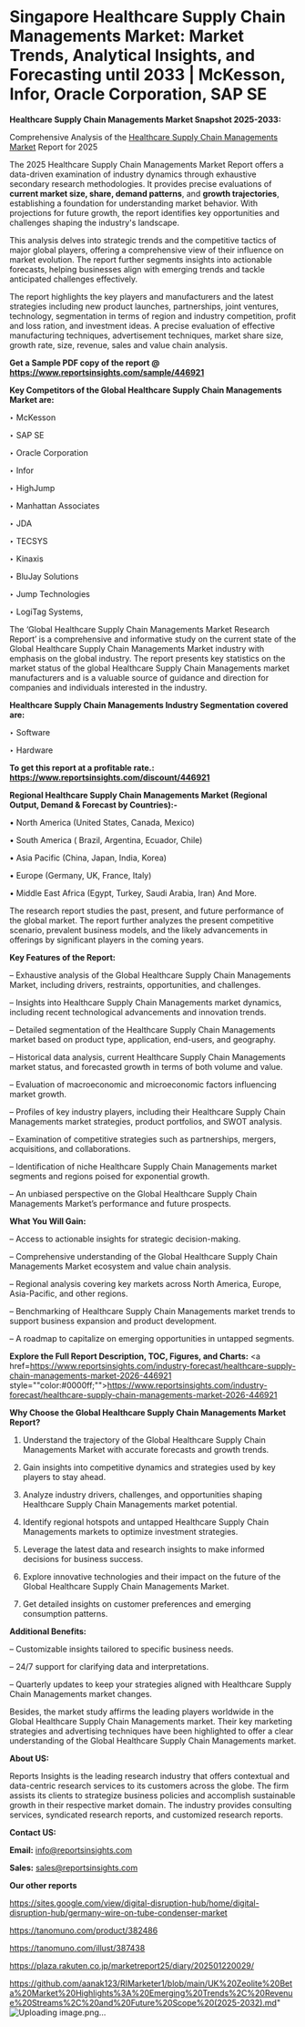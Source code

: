 # Singapore Healthcare Supply Chain Managements Market: Market Trends, Analytical Insights, and Forecasting until 2033 | McKesson, Infor, Oracle Corporation, SAP SE

<strong>Healthcare Supply Chain Managements Market Snapshot 2025-2033:</strong>

Comprehensive Analysis of the <a href=https://www.reportsinsights.com/sample/446921>Healthcare Supply Chain Managements Market</a> Report for 2025

The 2025 Healthcare Supply Chain Managements Market Report offers a data-driven examination of industry dynamics through exhaustive secondary research methodologies. It provides precise evaluations of <strong>current market size, share, demand patterns</strong>, and <strong>growth trajectories</strong>, establishing a foundation for understanding market behavior. With projections for future growth, the report identifies key opportunities and challenges shaping the industry's landscape.

This analysis delves into strategic trends and the competitive tactics of major global players, offering a comprehensive view of their influence on market evolution. The report further segments insights into actionable forecasts, helping businesses align with emerging trends and tackle anticipated challenges effectively.

The report highlights the key players and manufacturers and the latest strategies including new product launches, partnerships, joint ventures, technology, segmentation in terms of region and industry competition, profit and loss ration, and investment ideas. A precise evaluation of effective manufacturing techniques, advertisement techniques, market share size, growth rate, size, revenue, sales and value chain analysis.

<strong>Get a Sample PDF copy of the report @ <a href=https://www.reportsinsights.com/sample/446921 style=color:#0000ff;>https://www.reportsinsights.com/sample/446921</a></strong>

<strong>Key Competitors of the Global Healthcare Supply Chain Managements Market are:</strong>

‣ McKesson

‣ SAP SE

‣ Oracle Corporation

‣ Infor

‣ HighJump

‣ Manhattan Associates

‣ JDA

‣ TECSYS

‣ Kinaxis

‣ BluJay Solutions

‣ Jump Technologies

‣ LogiTag Systems,

The ‘Global Healthcare Supply Chain Managements Market Research Report’ is a comprehensive and informative study on the current state of the Global Healthcare Supply Chain Managements Market industry with emphasis on the global industry. The report presents key statistics on the market status of the global Healthcare Supply Chain Managements market manufacturers and is a valuable source of guidance and direction for companies and individuals interested in the industry.

<strong>Healthcare Supply Chain Managements Industry Segmentation covered are:</strong>

‣ Software

‣ Hardware

<strong>To get this report at a profitable rate.: <a href=https://www.reportsinsights.com/discount/446921 style=color:#0000ff;>https://www.reportsinsights.com/discount/446921</a></strong>

<strong>Regional Healthcare Supply Chain Managements Market (Regional Output, Demand &amp; Forecast by Countries):-</strong>

• North America (United States, Canada, Mexico)

• South America ( Brazil, Argentina, Ecuador, Chile)

• Asia Pacific (China, Japan, India, Korea)

• Europe (Germany, UK, France, Italy)

• Middle East Africa (Egypt, Turkey, Saudi Arabia, Iran) And More.

The research report studies the past, present, and future performance of the global market. The report further analyzes the present competitive scenario, prevalent business models, and the likely advancements in offerings by significant players in the coming years.

<strong>Key Features of the Report:</strong>

– Exhaustive analysis of the Global Healthcare Supply Chain Managements Market, including drivers, restraints, opportunities, and challenges.

– Insights into Healthcare Supply Chain Managements market dynamics, including recent technological advancements and innovation trends.

– Detailed segmentation of the Healthcare Supply Chain Managements market based on product type, application, end-users, and geography.

– Historical data analysis, current Healthcare Supply Chain Managements market status, and forecasted growth in terms of both volume and value.

– Evaluation of macroeconomic and microeconomic factors influencing market growth.

– Profiles of key industry players, including their Healthcare Supply Chain Managements market strategies, product portfolios, and SWOT analysis.

– Examination of competitive strategies such as partnerships, mergers, acquisitions, and collaborations.

– Identification of niche Healthcare Supply Chain Managements market segments and regions poised for exponential growth.

– An unbiased perspective on the Global Healthcare Supply Chain Managements Market’s performance and future prospects.

<strong>What You Will Gain:</strong>

– Access to actionable insights for strategic decision-making.

– Comprehensive understanding of the Global Healthcare Supply Chain Managements Market ecosystem and value chain analysis.

– Regional analysis covering key markets across North America, Europe, Asia-Pacific, and other regions.

– Benchmarking of Healthcare Supply Chain Managements market trends to support business expansion and product development.

– A roadmap to capitalize on emerging opportunities in untapped segments.

<strong>Explore the Full Report Description, TOC, Figures, and Charts:</strong>
<a href=https://www.reportsinsights.com/industry-forecast/healthcare-supply-chain-managements-market-2026-446921 style=""color:#0000ff;"">https://www.reportsinsights.com/industry-forecast/healthcare-supply-chain-managements-market-2026-446921</a>

<strong>Why Choose the Global Healthcare Supply Chain Managements Market Report?</strong>

1. Understand the trajectory of the Global Healthcare Supply Chain Managements Market with accurate forecasts and growth trends.

2. Gain insights into competitive dynamics and strategies used by key players to stay ahead.

3. Analyze industry drivers, challenges, and opportunities shaping Healthcare Supply Chain Managements market potential.

4. Identify regional hotspots and untapped Healthcare Supply Chain Managements markets to optimize investment strategies.

5. Leverage the latest data and research insights to make informed decisions for business success.

6. Explore innovative technologies and their impact on the future of the Global Healthcare Supply Chain Managements Market.

7. Get detailed insights on customer preferences and emerging consumption patterns.

<strong>Additional Benefits:</strong>

– Customizable insights tailored to specific business needs.

– 24/7 support for clarifying data and interpretations.

– Quarterly updates to keep your strategies aligned with Healthcare Supply Chain Managements market changes.

Besides, the market study affirms the leading players worldwide in the Global Healthcare Supply Chain Managements market. Their key marketing strategies and advertising techniques have been highlighted to offer a clear understanding of the Global Healthcare Supply Chain Managements market.

<strong><strong>About US</strong>:</strong>

Reports Insights is the leading research industry that offers contextual and data-centric research services to its customers across the globe. The firm assists its clients to strategize business policies and accomplish sustainable growth in their respective market domain. The industry provides consulting services, syndicated research reports, and customized research reports.

<strong>Contact US:</strong>

<p class=><b>Email:</b> <a href=mailto:info@reportsinsights.com>info@reportsinsights.com</a></p>
<p class=><b>Sales:</b> <a href=mailto:sales@reportsinsights.com>sales@reportsinsights.com</a></p>

<strong>Our other reports</strong>

<a href=https://sites.google.com/view/digital-disruption-hub/home/digital-disruption-hub/germany-wire-on-tube-condenser-market>https://sites.google.com/view/digital-disruption-hub/home/digital-disruption-hub/germany-wire-on-tube-condenser-market</a>

<a href=https://tanomuno.com/product/382486>https://tanomuno.com/product/382486</a>

<a href=https://tanomuno.com/illust/387438>https://tanomuno.com/illust/387438</a>

<a href=https://plaza.rakuten.co.jp/marketreport25/diary/202501220029/>https://plaza.rakuten.co.jp/marketreport25/diary/202501220029/</a>

<a href=https://github.com/aanak123/RIMarketer1/blob/main/UK%20Zeolite%20Beta%20Market%20Highlights%3A%20Emerging%20Trends%2C%20Revenue%20Streams%2C%20and%20Future%20Scope%20(2025-2032).md>https://github.com/aanak123/RIMarketer1/blob/main/UK%20Zeolite%20Beta%20Market%20Highlights%3A%20Emerging%20Trends%2C%20Revenue%20Streams%2C%20and%20Future%20Scope%20(2025-2032).md</a>"
![Uploading image.png…]()
